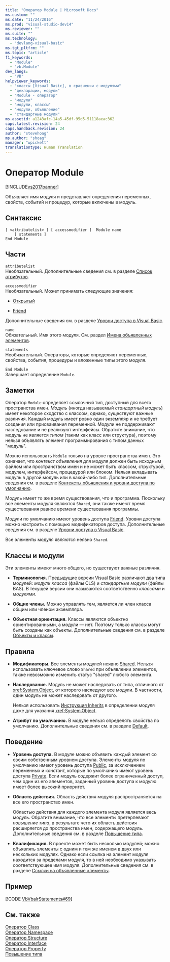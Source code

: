 ```yaml
---
title: "Оператор Module | Microsoft Docs"
ms.custom: ""
ms.date: "11/24/2016"
ms.prod: "visual-studio-dev14"
ms.reviewer: ""
ms.suite: ""
ms.technology: 
  - "devlang-visual-basic"
ms.tgt_pltfrm: ""
ms.topic: "article"
f1_keywords: 
  - "Module"
  - "vb.Module"
dev_langs: 
  - "VB"
helpviewer_keywords: 
  - "классы [Visual Basic], в сравнении с модулями"
  - "декларации, модули"
  - "Module - оператор"
  - "модули"
  - "модули, классы"
  - "модули, объявление"
  - "стандартные модули"
ms.assetid: a1243afc-14a5-45df-95d5-51118aeac362
caps.latest.revision: 24
caps.handback.revision: 24
author: "stevehoag"
ms.author: "shoag"
manager: "wpickett"
translationtype: Human Translation
---
```

# Оператор Module
[!INCLUDE[vs2017banner](../../../csharp/includes/vs2017banner.md)]

Объявляет имя модуля и представляет определения переменных, свойств, событий и процедур, которые включены в модуль.  
  
## Синтаксис  
  
```  
[ <attributelist> ] [ accessmodifier ]  Module name  
    [ statements ]  
End Module  
```  
  
## Части  
 `attributelist`  
 Необязательный.  Дополнительные сведения см. в разделе [Список атрибутов](../../../visual-basic/language-reference/statements/attribute-list.md).  
  
 `accessmodifier`  
 Необязательный.  Может принимать следующие значения:  
  
-   [Открытый](../../../visual-basic/language-reference/modifiers/public.md)  
  
-   [Friend](../../../visual-basic/language-reference/modifiers/friend.md)  
  
 Дополнительные сведения см. в разделе [Уровни доступа в Visual Basic](../../../visual-basic/programming-guide/language-features/declared-elements/access-levels.md).  
  
 `name`  
 Обязательный.  Имя этого модуля.  См. раздел [Имена объявленных элементов](../../../visual-basic/programming-guide/language-features/declared-elements/declared-element-names.md).  
  
 `statements`  
 Необязательный.  Операторы, которые определяют переменные, свойства, события, процедуры и вложенные типы этого модуля.  
  
 `End Module`  
 Завершает определение `Module`.  
  
## Заметки  
 Оператор `Module` определяет ссылочный тип, доступный для всего пространства имен.   *Модуль*  \(иногда называемый *стандартный модуль*\)  имеет некоторое сходство с классом, однако, существуют важные различия.  Каждый модуль имеет ровно один экземпляр и не требует создания или присваивания переменной.  Модули не поддерживают наследование и не реализуют интерфейсы.  Обратите внимание, что модуль не является *типом* \(таким как класс или структура\), поэтому нельзя объявлять элемент программирования с типом данных "модуль".  
  
 Можно использовать `Module` только на уровне пространства имен.  Это означает, что *контекст объявления* для модуля должен быть исходным файлом или пространством имен и не может быть классом, структурой, модулем, интерфейсом, процедурой или блоком.  Нельзя вкладывать модуль в другой модуль или в какой\-либо тип.  Дополнительные сведения см. в разделе [Контексты объявления и уровни доступа по умолчанию](../../../visual-basic/language-reference/statements/declaration-contexts-and-default-access-levels.md).  
  
 Модуль имеет то же время существования, что и программа.  Поскольку все элементы модуля являются `Shared`, они также имеют время существования равное времени существования программы.  
  
 Модули по умолчанию имеют уровень доступа [Friend](../../../visual-basic/language-reference/modifiers/friend.md).  Уровни доступа можно настроить с помощью модификаторов доступа.  Дополнительные сведения см. в разделе [Уровни доступа в Visual Basic](../../../visual-basic/programming-guide/language-features/declared-elements/access-levels.md).  
  
 Все элементы модуля являются неявно `Shared`.  
  
## Классы и модули  
 Эти элементы имеют много общего, но существуют важные различия.  
  
-   **Терминология.** Предыдущие версии Visual Basic различают два типа модулей: *модули класса* \(файлы CLS\) и *стандартные модули* \(файлы BAS\).  В текущей версии они называются соответственно *классами* и *модулями*.  
  
-   **Общие члены.** Можно управлять тем, является ли член класса общим или членом экземпляра.  
  
-   **Объектная ориентация.** Классы являются объектно ориентированными, а модули — нет.  Поэтому только классы могут быть созданы как объекты.  Дополнительные сведения см. в разделе [Объекты и классы](../../../visual-basic/programming-guide/language-features/objects-and-classes/index.md).  
  
## Правила  
  
-   **Модификаторы.** Все элементы модулей неявно [Shared](../../../visual-basic/language-reference/modifiers/shared.md).  Нельзя использовать ключевое слово `Shared` при объявлении элементов, также невозможно изменить статус "shared" любого элемента.  
  
-   **Наследование.** Модуль не может наследовать от типа, отличного от <xref:System.Object>, от которого наследуют все модули.  В частности, один модуль не может наследовать от другого.  
  
     Нельзя использовать [Инструкция Inherits](../../../visual-basic/language-reference/statements/inherits-statement.md) в определении модуля даже для указания <xref:System.Object>.  
  
-   **Атрибут по умолчанию.** В модуле нельзя определять свойства по умолчанию.  Дополнительные сведения см. в разделе [Default](../../../visual-basic/language-reference/modifiers/default.md).  
  
## Поведение  
  
-   **Уровень доступа.** В модуле можно объявить каждый элемент со своим собственным уровнем доступа.  Элементы модуля по умолчанию имеют уровень доступа [Public](../../../visual-basic/language-reference/modifiers/public.md), за исключением переменных и констант, которые по умолчанию имеют уровень доступа [Private](../../../visual-basic/language-reference/modifiers/private.md).  Если модуль содержит более ограниченный доступ, чем один из его элементов, заданный уровень доступа к модулю имеет более высокий приоритет.  
  
-   **Область действия.** Область действия модуля распространяется на все его пространство имен.  
  
     Областью действия для каждого элемента модуля является весь модуль.  Обратите внимание, что все элементы претерпевают *повышение типа*, в результате чего их область действия расширяется до пространства имен, содержащего модуль.  Дополнительные сведения см. в разделе [Повышение типа](../../../visual-basic/programming-guide/language-features/declared-elements/type-promotion.md).  
  
-   **Квалификация.** В проекте может быть несколько модулей; можно объявлять элементы с одним и тем же именем в двух или нескольких модулях.  Однако если ссылка на элемент модуля находится за пределами модуля, то в ней необходимо указывать соответствующее имя модуля.  Дополнительные сведения см. в разделе [Ссылки на объявленные элементы](../../../visual-basic/programming-guide/language-features/declared-elements/references-to-declared-elements.md).  
  
## Пример  
 [!CODE [VbVbalrStatements#69](../CodeSnippet/VS_Snippets_VBCSharp/VbVbalrStatements#69)]  
  
## См. также  
 [Оператор Class](../../../visual-basic/language-reference/statements/class-statement.md)   
 [Оператор Namespace](../../../visual-basic/language-reference/statements/namespace-statement.md)   
 [Оператор Structure](../../../visual-basic/language-reference/statements/structure-statement.md)   
 [Оператор Interface](../../../visual-basic/language-reference/statements/interface-statement.md)   
 [Оператор Property](../../../visual-basic/language-reference/statements/property-statement.md)   
 [Повышение типа](../../../visual-basic/programming-guide/language-features/declared-elements/type-promotion.md)